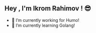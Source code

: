 ## Hey , I'm Ikrom Rahimov ! :sunglasses:
- 🔭 I’m currently working for Humo!
- 🌱 I’m currently learning Golang!


